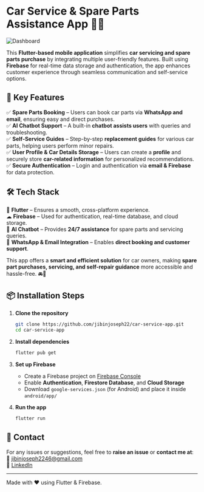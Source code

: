 # Car Service & Spare Parts Assistance App 🚗🔧

![Dashboard](https://github.com/user-attachments/assets/4cae2ff7-4b66-471b-ab04-faf787773d29)

This **Flutter-based mobile application** simplifies **car servicing and spare parts purchase** by integrating multiple user-friendly features. Built using **Firebase** for real-time data storage and authentication, the app enhances customer experience through seamless communication and self-service options.

## 🚀 Key Features

✅ **Spare Parts Booking** – Users can book car parts via **WhatsApp and email**, ensuring easy and direct purchases.  
✅ **AI Chatbot Support** – A built-in **chatbot assists users** with queries and troubleshooting.  
✅ **Self-Service Guides** – Step-by-step **replacement guides** for various car parts, helping users perform minor repairs.  
✅ **User Profile & Car Details Storage** – Users can create a **profile** and securely store **car-related information** for personalized recommendations.  
✅ **Secure Authentication** – Login and authentication via **email & Firebase** for data protection.  

## 🛠 Tech Stack

🚀 **Flutter** – Ensures a smooth, cross-platform experience.  
☁ **Firebase** – Used for authentication, real-time database, and cloud storage.  
🤖 **AI Chatbot** – Provides **24/7 assistance** for spare parts and servicing queries.  
📩 **WhatsApp & Email Integration** – Enables **direct booking and customer support**.  

This app offers a **smart and efficient solution** for car owners, making **spare part purchases, servicing, and self-repair guidance** more accessible and hassle-free. 🚘🔩

## 📦 Installation Steps

1. **Clone the repository**
   ```sh
   git clone https://github.com/jibinjoseph22/car-service-app.git
   cd car-service-app
   ```

2. **Install dependencies**
   ```sh
   flutter pub get
   ```

3. **Set up Firebase**
   - Create a Firebase project on [Firebase Console](https://console.firebase.google.com/)
   - Enable **Authentication**, **Firestore Database**, and **Cloud Storage**
   - Download `google-services.json` (for Android) and place it inside `android/app/`

4. **Run the app**
   ```sh
   flutter run
   ```

## 📩 Contact

For any issues or suggestions, feel free to **raise an issue** or **contact me at**:  
📧 jibinjoseph2246@gmail.com  
📂 [LinkedIn](www.linkedin.com/in/jibinjoseph2)  

---
Made with ❤️ using Flutter & Firebase.
